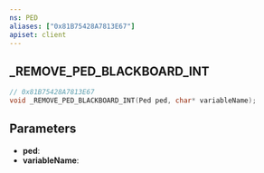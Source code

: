 ```yaml
---
ns: PED
aliases: ["0x81B75428A7813E67"]
apiset: client
---
```

## _REMOVE_PED_BLACKBOARD_INT

```c
// 0x81B75428A7813E67
void _REMOVE_PED_BLACKBOARD_INT(Ped ped, char* variableName);
```


## Parameters
* **ped**:
* **variableName**: